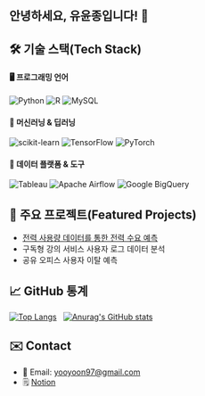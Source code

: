 ## 안녕하세요, 유윤종입니다! 👋

🛠️ 기술 스택(Tech Stack)
-

#### 🖥️ 프로그래밍 언어

![Python](https://img.shields.io/badge/python-3670A0?style=for-the-badge&logo=python&logoColor=ffdd54)
![R](https://img.shields.io/badge/R-276DC3?style=for-the-badge&logo=r&logoColor=white)
![MySQL](https://img.shields.io/badge/mysql-4479A1.svg?style=for-the-badge&logo=mysql&logoColor=white)

#### 🤖 머신러닝 & 딥러닝 

![scikit-learn](https://img.shields.io/badge/scikit--learn-%23F7931E.svg?style=for-the-badge&logo=scikit-learn&logoColor=white)
![TensorFlow](https://img.shields.io/badge/TensorFlow-%23FF6F00.svg?style=for-the-badge&logo=TensorFlow&logoColor=white)
![PyTorch](https://img.shields.io/badge/PyTorch-%23EE4C2C.svg?style=for-the-badge&logo=PyTorch&logoColor=white)

#### 🔗 데이터 플랫폼 & 도구

![Tableau](https://img.shields.io/badge/Tableau-E97627?style=for-the-badge&logo=Tableau&logoColor=white)
![Apache Airflow](https://img.shields.io/badge/Apache%20Airflow-017CEE?style=for-the-badge&logo=Apache%20Airflow&logoColor=white)
![Google BigQuery](https://img.shields.io/badge/google%20bigquery-669DF6?style=for-the-badge&logo=google%20bigquery&logoColor=white)


🚀 주요 프로젝트(Featured Projects)
-
- [전력 사용량 데이터를 통한 전력 수요 예측](https://github.com/jeyukburrito/data_analysis_portfolio/tree/main/Power%20Demand%20Forecasting)
- 구독형 강의 서비스 사용자 로그 데이터 분석
- 공유 오피스 사용자 이탈 예측

📈 GitHub 통계
- 
[![Top Langs](https://github-readme-stats.vercel.app/api/top-langs/?username=jeyukburrito)](https://github.com/anuraghazra/github-readme-stats) &nbsp;
[![Anurag's GitHub stats](https://github-readme-stats.vercel.app/api?username=jeyukburrito)](https://github.com/anuraghazra/github-readme-stats)

✉️ Contact
-
- 📧 Email: yooyoon97@gmail.com
- 🗒️ [Notion](https://terrific-geometry-7b6.notion.site/21b9ab79a8d580b2a095c2cfc448aa42)

